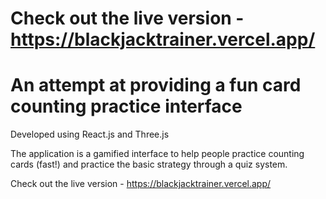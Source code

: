 # Check out the live version - https://blackjacktrainer.vercel.app/

# An attempt at providing a fun card counting practice interface

Developed using React.js and Three.js

The application is a gamified interface to help people practice counting cards (fast!) and practice the basic strategy through a quiz system.

Check out the live version - https://blackjacktrainer.vercel.app/
